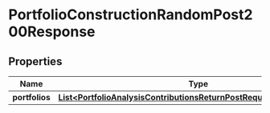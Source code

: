 

# PortfolioConstructionRandomPost200Response


## Properties

| Name | Type | Description | Notes |
|------------ | ------------- | ------------- | -------------|
|**portfolios** | [**List&lt;PortfolioAnalysisContributionsReturnPostRequestPortfoliosInner&gt;**](PortfolioAnalysisContributionsReturnPostRequestPortfoliosInner.md) |  |  |



